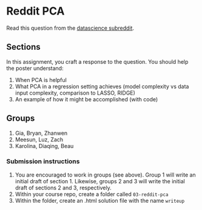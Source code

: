 # Reddit PCA

Read this question from the [datascience subreddit](https://www.reddit.com/r/datascience/comments/yex3pq/can_someone_please_explain_what_to_do_next_after/).

## Sections

In this assignment, you craft a response to the question.  You should help the poster understand:

1. When PCA is helpful
1. What PCA in a regression setting achieves (model complexity vs data input complexity, comparison to LASSO, RIDGE)
1. An example of how it might be accomplished (with code)

## Groups

1. Gia, Bryan, Zhanwen 
1. Meesun, Luz, Zach 
1. Karolina, Diaqing, Beau 

### Submission instructions

1.  You are encouraged to work in groups (see above).  Group 1 will write an initial draft of section 1.  Likewise, groups 2 and 3 will write the initial draft of sections 2 and 3, respectively.
1.  Within your course repo, create a folder called `03-reddit-pca`
1.  Within the folder, create an .html solution file with the name
    `writeup`